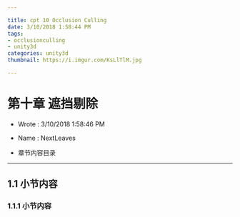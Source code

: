 ```yaml
---

title: cpt 10 Occlusion Culling
date: 3/10/2018 1:58:44 PM 
tags:
- occlusionculling
- unity3d
categories: unity3d
thumbnail: https://i.imgur.com/KsLlTlM.jpg

---
```


# 第十章 遮挡剔除 #

* Wrote : 3/10/2018 1:58:46 PM 
* Name  : NextLeaves

* 章节内容目录

---

## 1.1 小节内容 ##

### 1.1.1 小节内容 ###